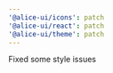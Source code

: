 ```yaml
---
'@alice-ui/icons': patch
'@alice-ui/react': patch
'@alice-ui/theme': patch
---
```


Fixed some style issues
